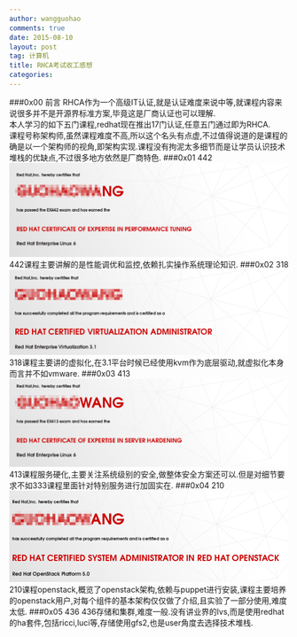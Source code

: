 ```yaml
---
author: wangguohao
comments: true
date: 2015-08-10
layout: post
tag: 计算机
title: RHCA考试收工感想
categories:
---
```


###0x00 前言
RHCA作为一个高级IT认证,就是认证难度来说中等,就课程内容来说很多并不是开源界标准方案,毕竟这是厂商认证也可以理解.</br>
本人学习的如下五门课程,redhat现在推出17门认证,任意五门通过即为RHCA.</br>
课程号称架构师,虽然课程难度不高,所以这个名头有点虚,不过值得说道的是课程的确是以一个架构师的视角,即架构实现.课程没有拘泥太多细节而是让学员认识技术堆栈的优缺点,不过很多地方依然是厂商特色.
###0x01 442
![442](../media/pic/ca/442.png)
442课程主要讲解的是性能调优和监控,依赖扎实操作系统理论知识.
###0x02 318
![318](../media/pic/ca/318.png)
318课程主要讲的虚拟化,在3.1平台时候已经使用kvm作为底层驱动,就虚拟化本身而言并不如vmware.
###0x03 413
![413](../media/pic/ca/413.png)
413课程服务硬化,主要关注系统级别的安全,做整体安全方案还可以.但是对细节要求不如333课程里面针对特别服务进行加固实在.
###0x04 210
![210](../media/pic/ca/210.png)
210课程openstack,概览了openstack架构,依赖与puppet进行安装,课程主要培养的openstack用户,对每个组件的基本架构仅仅做了介绍,且实验了一部分使用,难度太低.
###0x05 436
436存储和集群,难度一般.没有讲业界的lvs,而是使用redhat的ha套件,包括ricci,luci等,存储使用gfs2,也是user角度去选择技术堆栈.
